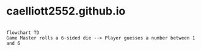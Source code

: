 # caelliott2552.github.io

```mermaid

flowchart TD
Game Master rolls a 6-sided die --> Player guesses a number between 1 and 6

```